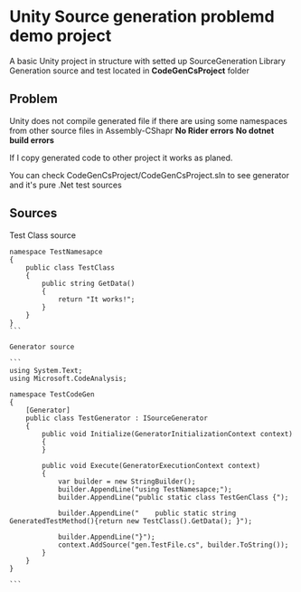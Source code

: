 # Unity Source generation problemd demo project

A basic Unity project in structure with setted up SourceGeneration Library
Generation source and test located in **CodeGenCsProject** folder

## Problem
Unity does not compile generated file if there are using some namespaces from other source files in Assembly-CShapr
**No Rider errors**
**No dotnet build errors**

If I copy generated code to other project it works as planed.

You can check CodeGenCsProject/CodeGenCsProject.sln to see generator and it's pure .Net test sources


## Sources

Test Class source

````
namespace TestNamesapce
{
    public class TestClass
    {
        public string GetData()
        {
            return "It works!";
        }
    }
}
```

Generator source

```
using System.Text;
using Microsoft.CodeAnalysis;

namespace TestCodeGen
{
    [Generator]
    public class TestGenerator : ISourceGenerator
    {
        public void Initialize(GeneratorInitializationContext context)
        {
        }

        public void Execute(GeneratorExecutionContext context)
        {
            var builder = new StringBuilder();
            builder.AppendLine("using TestNamesapce;");
            builder.AppendLine("public static class TestGenClass {");

            builder.AppendLine("    public static string GeneratedTestMethod(){return new TestClass().GetData(); }");
            
            builder.AppendLine("}");
            context.AddSource("gen.TestFile.cs", builder.ToString());
        }
    }
}

```